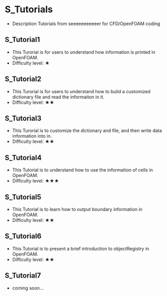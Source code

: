 # S_Tutorials

- Description
Tutorials from seeeeeeeeeeer for CFD/OpenFOAM coding

## S_Tutorial1
  - This Turorial is for users to understand how information is printed in OpenFOAM.
  - Difficulty level: ★

## S_Tutorial2
  - This Turorial is for users to understand how to bulid a customized dictionary file and read the informaiton in it.
  - Difficulty level: ★★

## S_Tutorial3
  - This Turorial is to customize the dictionary and file, and then write data information into in.
  - Difficulty level: ★★

## S_Tutorial4
  - This Tutorial is to understand how to use the information of cells in OpenFOAM.
  - Difficulty level: ★★★

## S_Tutorial5
  - This Tutorial is to learn how to output boundary information in OpenFOAM.
  - Difficulty level: ★★

## S_Tutorial6
  - This Tutorial is to present a brief introduction to objectRegistry in OpenFOAM.
  - Difficulty level: ★★

## S_Tutorial7
  - coming soon...
